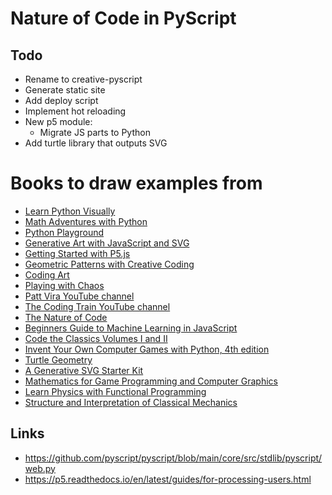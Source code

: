 # Nature of Code in PyScript

## Todo

- Rename to creative-pyscript
- Generate static site
- Add deploy script
- Implement hot reloading
- New p5 module:
  - Migrate JS parts to Python
- Add turtle library that outputs SVG

# Books to draw examples from

- [Learn Python Visually](https://github.com/tabreturn/processing.py-book)
- [Math Adventures with Python](https://github.com/hackingmath/Math-Adventures/)
- [Python Playground](https://nostarch.com/python-playground-2nd-edition)
- [Generative Art with JavaScript and SVG](https://davidmatthew.ie/generative-art-javascript-svg/)
- [Getting Started with P5.js](https://learning.oreilly.com/library/view/getting-started-with/9781457186769/)
- [Geometric Patterns with Creative Coding](https://github.com/Apress/Geometric-Patterns-with-Creative-Coding)
- [Coding Art](https://github.com/codingart-book/examples)
- [Playing with Chaos](https://github.com/growlybear/chaos)
- [Patt Vira YouTube channel](https://www.youtube.com/@pattvira)
- [The Coding Train YouTube channel](https://www.youtube.com/@TheCodingTrain)
- [The Nature of Code](https://natureofcode.com/)
- [Beginners Guide to Machine Learning in JavaScript](https://thecodingtrain.com/tracks/ml5js-beginners-guide/ml5/0-introduction/0-trailer)
- [Code the Classics Volumes I and II](https://magpi.raspberrypi.com/books/code-the-classics-vol-I-2ed)
- [Invent Your Own Computer Games with Python, 4th edition](https://inventwithpython.com/invent4thed/)
- [Turtle Geometry](https://direct.mit.edu/books/oa-monograph/4663/Turtle-GeometryThe-Computer-as-a-Medium-for)
- [A Generative SVG Starter Kit](https://dev.to/georgedoescode/a-generative-svg-starter-kit-5cm1)
- [Mathematics for Game Programming and Computer Graphics](https://github.com/PacktPublishing/Mathematics-for-Game-Programming-and-Computer-Graphics)
- [Learn Physics with Functional Programming](https://nostarch.com/learn-physics-functional-programming)
- [Structure and Interpretation of Classical Mechanics](https://mitp-content-server.mit.edu/books/content/sectbyfn/books_pres_0/9579/sicm_edition_2.zip/book.html)


## Links

- https://github.com/pyscript/pyscript/blob/main/core/src/stdlib/pyscript/web.py
- https://p5.readthedocs.io/en/latest/guides/for-processing-users.html
